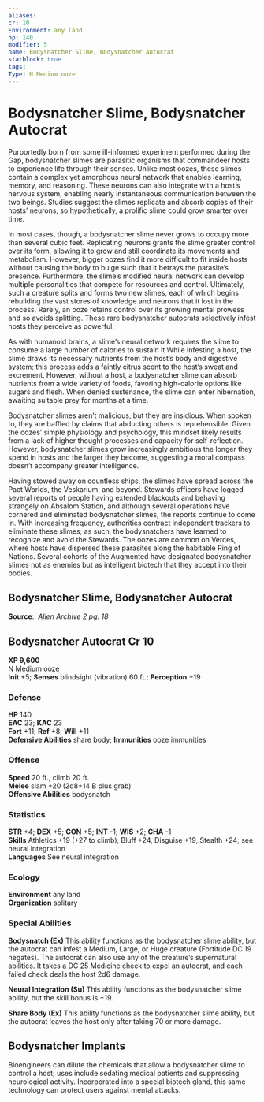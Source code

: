 ```yaml
---
aliases: 
cr: 10
Environment: any land  
hp: 140
modifier: 5
name: Bodysnatcher Slime, Bodysnatcher Autocrat
statblock: true
tags: 
Type: N Medium ooze  
---
```


# Bodysnatcher Slime, Bodysnatcher Autocrat

Purportedly born from some ill-informed experiment performed during the Gap, bodysnatcher slimes are parasitic organisms that commandeer hosts to experience life through their senses. Unlike most oozes, these slimes contain a complex yet amorphous neural network that enables learning, memory, and reasoning. These neurons can also integrate with a host’s nervous system, enabling nearly instantaneous communication between the two beings. Studies suggest the slimes replicate and absorb copies of their hosts’ neurons, so hypothetically, a prolific slime could grow smarter over time.

In most cases, though, a bodysnatcher slime never grows to occupy more than several cubic feet. Replicating neurons grants the slime greater control over its form, allowing it to grow and still coordinate its movements and metabolism. However, bigger oozes find it more difficult to fit inside hosts without causing the body to bulge such that it betrays the parasite’s presence. Furthermore, the slime’s modified neural network can develop multiple personalities that compete for resources and control. Ultimately, such a creature splits and forms two new slimes, each of which begins rebuilding the vast stores of knowledge and neurons that it lost in the process. Rarely, an ooze retains control over its growing mental prowess and so avoids splitting. These rare bodysnatcher autocrats selectively infest hosts they perceive as powerful.

As with humanoid brains, a slime’s neural network requires the slime to consume a large number of calories to sustain it While infesting a host, the slime draws its necessary nutrients from the host’s body and digestive system; this process adds a faintly citrus scent to the host’s sweat and excrement. However, without a host, a bodysnatcher slime can absorb nutrients from a wide variety of foods, favoring high-calorie options like sugars and flesh. When denied sustenance, the slime can enter hibernation, awaiting suitable prey for months at a time.

Bodysnatcher slimes aren’t malicious, but they are insidious. When spoken to, they are baffled by claims that abducting others is reprehensible. Given the oozes’ simple physiology and psychology, this mindset likely results from a lack of higher thought processes and capacity for self-reflection. However, bodysnatcher slimes grow increasingly ambitious the longer they spend in hosts and the larger they become, suggesting a moral compass doesn’t accompany greater intelligence.

Having stowed away on countless ships, the slimes have spread across the Pact Worlds, the Veskarium, and beyond. Stewards officers have logged several reports of people having extended blackouts and behaving strangely on Absalom Station, and although several operations have cornered and eliminated bodysnatcher slimes, the reports continue to come in. With increasing frequency, authorities contract independent trackers to eliminate these slimes; as such, the bodysnatchers have learned to recognize and avoid the Stewards. The oozes are common on Verces, where hosts have dispersed these parasites along the habitable Ring of Nations. Several cohorts of the Augmented have designated bodysnatcher slimes not as enemies but as intelligent biotech that they accept into their bodies.

## Bodysnatcher Slime, Bodysnatcher Autocrat

**Source**:: _Alien Archive 2 pg. 18_

## Bodysnatcher Autocrat Cr 10

**XP 9,600**  
N Medium ooze  
**Init** +5; **Senses** blindsight (vibration) 60 ft.; **Perception** +19  

### Defense

**HP** 140  
**EAC** 23; **KAC** 23  
**Fort** +11; **Ref** +8; **Will** +11  
**Defensive Abilities** share body; **Immunities** ooze immunities  

### Offense

**Speed** 20 ft., climb 20 ft.  
**Melee** slam +20 (2d8+14 B plus grab)  
**Offensive Abilities** bodysnatch

### Statistics

**STR** +4; **DEX** +5; **CON** +5; **INT** -1; **WIS** +2; **CHA** -1  
**Skills** Athletics +19 (+27 to climb), Bluff +24, Disguise +19, Stealth +24; see neural integration  
**Languages** See neural integration

### Ecology

**Environment** any land  
**Organization** solitary

### Special Abilities

**Bodysnatch (Ex)** This ability functions as the bodysnatcher slime ability, but the autocrat can infest a Medium, Large, or Huge creature (Fortitude DC 19 negates). The autocrat can also use any of the creature’s supernatural abilities. It takes a DC 25 Medicine check to expel an autocrat, and each failed check deals the host 2d6 damage.

**Neural Integration (Su)** This ability functions as the bodysnatcher slime ability, but the skill bonus is +19.

**Share Body (Ex)** This ability functions as the bodysnatcher slime ability, but the autocrat leaves the host only after taking 70 or more damage.

## Bodysnatcher Implants

Bioengineers can dilute the chemicals that allow a bodysnatcher slime to control a host; uses include sedating medical patients and suppressing neurological activity. Incorporated into a special biotech gland, this same technology can protect users against mental attacks.
